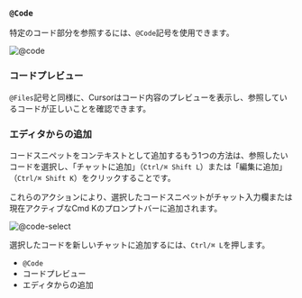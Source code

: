 ### `@Code`

特定のコード部分を参照するには、`@Code`記号を使用できます。

![@code](https://mintlify.s3-us-west-1.amazonaws.com/cursor/images/context/@code.png)

### コードプレビュー

`@Files`記号と同様に、Cursorはコード内容のプレビューを表示し、参照しているコードが正しいことを確認できます。

### エディタからの追加

コードスニペットをコンテキストとして追加するもう1つの方法は、参照したいコードを選択し、「チャットに追加」（`Ctrl/⌘ Shift L`）または「編集に追加」（`Ctrl/⌘ Shift K`）をクリックすることです。

これらのアクションにより、選択したコードスニペットがチャット入力欄または現在アクティブなCmd Kのプロンプトバーに追加されます。

![@code-select](https://mintlify.s3-us-west-1.amazonaws.com/cursor/images/context/@code-select.png)

選択したコードを新しいチャットに追加するには、`Ctrl/⌘ L`を押します。

- `@Code`
- コードプレビュー
- エディタからの追加
